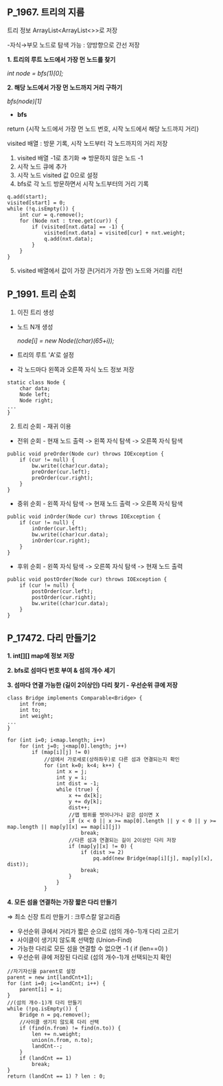 ## P_1967. 트리의 지름

트리 정보 ArrayList<ArrayList<>>로 저장

 -자식→부모 노드로 탐색 가능 : 양방향으로 간선 저장

**1. 트리의 루트 노드에서 가장 먼 노드를 찾기**

 _int node = bfs(1)[0];_

**2. 해당 노드에서 가장 먼 노드까지 거리 구하기**

 _bfs(node)[1]_

* **bfs**

return {시작 노드에서 가장 먼 노드 번호, 시작 노드에서 해당 노드까지 거리}

visited 배열 : 방문 기록, 시작 노드부터 각 노드까지의 거리 저장

1. visited 배열 -1로 초기화 ⇒ 방문하지 않은 노드 -1
2. 시작 노드 큐에 추가
3. 시작 노드 visited 값 0으로 설정
4. bfs로 각 노드 방문하면서 시작 노드부터의 거리 기록
```
q.add(start);
visited[start] = 0;
while (!q.isEmpty()) {
	int cur = q.remove();	
	for (Node nxt : tree.get(cur)) {
		if (visited[nxt.data] == -1) {
			visited[nxt.data] = visited[cur] + nxt.weight;
			q.add(nxt.data);
		}
	}
}
```
5. visited 배열에서 값이 가장 큰(거리가 가장 먼) 노드와 거리를 리턴


## P_1991. 트리 순회
1. 이진 트리 생성
- 노드 N개 생성

  _node[i] = new Node((char)(65+i));_

- 트리의 루트 'A'로 설정
- 각 노드마다 왼쪽과 오른쪽 자식 노드 정보 저장
```
static class Node {
	char data;
	Node left;
	Node right;
...
}
```

2. 트리 순회 - 재귀 이용

* 전위 순회 - 현재 노드 출력 -> 왼쪽 자식 탐색 -> 오른쪽 자식 탐색
```
public void preOrder(Node cur) throws IOException {
	if (cur != null) {
		bw.write((char)cur.data);
		preOrder(cur.left);
		preOrder(cur.right);
	}
}
```
* 중위 순회 - 왼쪽 자식 탐색 -> 현재 노드 출력 -> 오른쪽 자식 탐색
```
public void inOrder(Node cur) throws IOException {
	if (cur != null) {
		inOrder(cur.left);
		bw.write((char)cur.data);
		inOrder(cur.right);
	}
}
```
* 후위 순회 - 왼쪽 자식 탐색 -> 오른쪽 자식 탐색 -> 현재 노드 출력
```
public void postOrder(Node cur) throws IOException {
	if (cur != null) {
		postOrder(cur.left);
		postOrder(cur.right);
		bw.write((char)cur.data);
	}
}
```


## P_17472. 다리 만들기2

**1. int[][] map에 정보 저장**

**2. bfs로 섬마다 번호 부여 & 섬의 개수 세기**

**3. 섬마다 연결 가능한 (길이 2이상인) 다리 찾기 - 우선순위 큐에 저장**

```
class Bridge implements Comparable<Bridge> {
	int from;
	int to;
	int weight;
...
}
```
```
for (int i=0; i<map.length; i++) 
	for (int j=0; j<map[0].length; j++) 
		if (map[i][j] != 0) 
			//섬에서 가로세로(상하좌우)로 다른 섬과 연결되는지 확인
			for (int k=0; k<4; k++) {
				int x = j;
				int y = i;
				int dist = -1;
				while (true) {
					x += dx[k];
					y += dy[k];
					dist++;
					//맵 범위를 벗어나거나 같은 섬이면 X
					if (x < 0 || x >= map[0].length || y < 0 || y >= map.length || map[y][x] == map[i][j])
						break;
					//다른 섬과 연결되는 길이 2이상인 다리 저장
					if (map[y][x] != 0) {
						if (dist >= 2)
							pq.add(new Bridge(map[i][j], map[y][x], dist));
						break;
					}
				}
			}
```

**4. 모든 섬을 연결하는 가장 짧은 다리 만들기**

⇒ 최소 신장 트리 만들기 : 크루스칼 알고리즘
- 우선순위 큐에서 거리가 짧은 순으로 (섬의 개수-1)개 다리 고르기
- 사이클이 생기지 않도록 선택함 (Union-Find)
- 가능한 다리로 모든 섬을 연결할 수 없으면 -1 ( if (len==0) )
 - 우선순위 큐에 저장된 다리로 (섬의 개수-1)개 선택되는지 확인
```
//자기자신을 parent로 설정
parent = new int[landCnt+1];
for (int i=0; i<=landCnt; i++) {
	parent[i] = i;
}
//(섬의 개수-1)개 다리 만들기
while (!pq.isEmpty()) {
	Bridge n = pq.remove();
	//사이클 생기지 않도록 다리 선택
	if (find(n.from) != find(n.to)) {
		len += n.weight;
		union(n.from, n.to);
		landCnt--;
	}
	if (landCnt == 1) 
		break;
}
return (landCnt == 1) ? len : 0;
```

